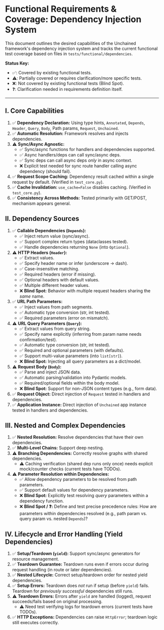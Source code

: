 # Functional Requirements & Coverage: Dependency Injection System

This document outlines the desired capabilities of the Unchained framework's dependency injection system and tracks the current functional test coverage based on files in `tests/functional/dependencies`.

**Status Key:**

- ✅: Covered by existing functional tests.
- ⚠️: Partially covered or requires clarification/more specific tests.
- ❌: Not covered by existing functional tests (Blind Spot).
- ❓: Clarification needed in requirements definition itself.

---

## I. Core Capabilities

1.  ✅ **Dependency Declaration:** Using type hints, `Annotated`, `Depends`, `Header`, `Query`, `Body`, Path params, `Request`, `Unchained`.
2.  ✅ **Automatic Resolution:** Framework resolves and injects dependencies.
3.  ⚠️ **Sync/Async Agnostic:**
    - ✅ Sync/async functions for handlers and dependencies supported.
    - ✅ Async handlers/deps can call sync/async deps.
    - ✅ Sync deps can call async deps _only_ in async context.
    - ❌ Explicit test needed for sync route handler calling async dependency (should fail).
4.  ✅ **Request Scope Caching:** Dependency result cached within a single request by default. (Verified in `test_core.py`).
5.  ✅ **Cache Invalidation:** `use_cache=False` disables caching. (Verified in `test_core.py`).
6.  ✅ **Consistency Across Methods:** Tested primarily with GET/POST, mechanism appears general.

## II. Dependency Sources

1.  ✅ **Callable Dependencies (`Depends`):**
    - ✅ Inject return value (sync/async).
    - ✅ Support complex return types (dataclasses tested).
    - ✅ Handle dependencies returning `None` (into `Optional`).
2.  ⚠️ **HTTP Headers (`Header`):**
    - ✅ Extract values.
    - ✅ Specify header name or infer (underscore -> dash).
    - ✅ Case-insensitive matching.
    - ✅ Required headers (error if missing).
    - ✅ Optional headers with default values.
    - ✅ Multiple different header values.
    - ❌ **Blind Spot:** Behavior with multiple request headers sharing the _same_ name.
3.  ✅ **URL Path Parameters:**
    - ✅ Inject values from path segments.
    - ✅ Automatic type conversion (str, int tested).
    - ✅ Required parameters (error on mismatch).
4.  ⚠️ **URL Query Parameters (`Query`):**
    - ✅ Extract values from query string.
    - ✅ Specify name explicitly (inferring from param name needs confirmation/test).
    - ✅ Automatic type conversion (str, int tested).
    - ✅ Required and optional parameters (with defaults).
    - ✅ Support multi-value parameters (into `list[str]`).
    - ❌ **Blind Spot:** Injecting all query parameters as a dict/model.
5.  ⚠️ **Request Body (`Body`):**
    - ✅ Parse and inject JSON data.
    - ✅ Automatic parsing/validation into Pydantic models.
    - ✅ Required/optional fields within the body model.
    - ❌ **Blind Spot:** Support for non-JSON content types (e.g., form data).
6.  ✅ **Request Object:** Direct injection of `Request` tested in handlers and dependencies.
7.  ✅ **Application Instance:** Direct injection of `Unchained` app instance tested in handlers and dependencies.

## III. Nested and Complex Dependencies

1.  ✅ **Nested Resolution:** Resolve dependencies that have their own dependencies.
2.  ✅ **Multi-Level Chains:** Support deep nesting.
3.  ⚠️ **Branching Dependencies:** Correctly resolve graphs with shared dependencies.
    - ⚠️ Caching verification (shared dep runs only once) needs explicit mock/counter checks (current tests have TODOs).
4.  ⚠️ **Parameter Resolution within Dependencies:**
    - ✅ Allow dependency parameters to be resolved from path parameters.
    - ✅ Support default values for dependency parameters.
    - ❌ **Blind Spot:** Explicitly test resolving _query_ parameters within a dependency function.
    - ❌ **Blind Spot / ❓:** Define and test precise precedence rules: How are parameters within dependencies resolved (e.g., path param vs. query param vs. nested `Depends`)?

## IV. Lifecycle and Error Handling (Yield Dependencies)

1.  ✅ **Setup/Teardown (`yield`):** Support sync/async generators for resource management.
2.  ✅ **Teardown Guarantee:** Teardown runs even if errors occur during request handling (in route or later dependencies).
3.  ✅ **Nested Lifecycle:** Correct setup/teardown order for nested yield dependencies.
4.  ✅ **Setup Errors:** Teardown does _not_ run if setup (before `yield`) fails. Teardown for _previously successful_ dependencies still runs.
5.  ⚠️ **Teardown Errors:** Errors after `yield` are handled (logged), request succeeds/fails based on original processing.
    - ⚠️ Need test verifying logs for teardown errors (current tests have TODOs).
6.  ✅ **HTTP Exceptions:** Dependencies can raise `HttpError`; teardown logic still executes correctly.
